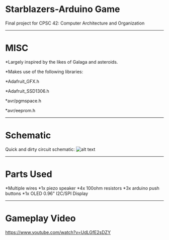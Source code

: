 # Starblazers-Arduino Game
Final project for CPSC 42: Computer Architecture and Organization

------------------------------------------------------------------------
# MISC
 *Largely inspired by the likes of Galaga and asteroids.
 
 *Makes use of the following libraries:
 
  *Adafruit_GFX.h
  
  *Adafruit_SSD1306.h
  
  *avr/pgmspace.h
  
  *avr/eeprom.h
  
------------------------------------------------------------------------
# Schematic

Quick and dirty circuit schematic:
![alt text](https://i.imgur.com/exLel7J.png "Schematic")


------------------------------------------------------------------------
# Parts Used

 *Multiple wires
 *1x piezo speaker
 *4x 100ohm resistors
 *3x arduino push buttons
 *1x OLED 0.96" I2C/SPI Display
 
------------------------------------------------------------------------
# Gameplay Video

https://www.youtube.com/watch?v=UdLGfE2sDZY
